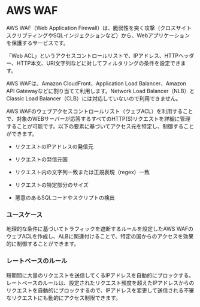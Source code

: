 # AWS WAF

AWS WAF（Web Application Firewall）は、脆弱性を突く攻撃（クロスサイトスクリプティングやSQLインジェクションなど）から、Webアプリケーションを保護するサービスです。

「Web ACL」というアクセスコントロールリストで、IPアドレス、HTTPヘッダー、HTTP本文、URI文字列などに対してフィルタリングの条件を設定できます。

AWS WAFは、Amazon CloudFront、Application Load Balancer、Amazon API Gatewayなどに割り当てて利用します。Network Load Balancer（NLB）とClassic Load Balancer（CLB）には対応していないので利用できません。

AWS WAFのウェブアクセスコントロールリスト（ウェブACL）を利用することで、対象のWEBサーバーが応答するすべてのHTTP(S)リクエストを詳細に管理することが可能です。以下の要素に基づいてアクセス元を特定し、制御することができます。

- リクエストのIPアドレスの発信元

- リクエストの発信元国

- リクエスト内の文字列一致または正規表現（regex）一致

- リクエストの特定部分のサイズ

- 悪意のあるSQLコードやスクリプトの検出

### ユースケース

地理的な条件に基づいてトラフィックを遮断するルールを設定したAWS WAFのウェブACLを作成し、ALBに関連付けることで、特定の国からのアクセスを効果的に制御することができます。

### レートベースのルール
短期間に大量のリクエストを送信してくるIPアドレスを自動的にブロックする。<br>
レートベースのルールは、設定されたリクエスト頻度を超えたIPアドレスからのリクエストを自動的にブロックするので、IPアドレスを変更して送信される不審なリクエストにも動的にアクセス制限できます。
